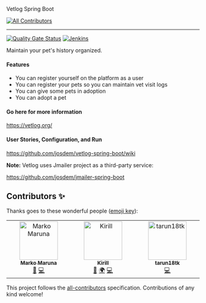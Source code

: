 Vetlog Spring Boot
<!-- ALL-CONTRIBUTORS-BADGE:START - Do not remove or modify this section -->
[![All Contributors](https://img.shields.io/badge/all_contributors-3-orange.svg?style=flat-square)](#contributors-)
<!-- ALL-CONTRIBUTORS-BADGE:END -->
---------------------------------------
[![Quality Gate Status](https://sonar.josdem.io/api/project_badges/measure?project=com.jos.dem.vetlog%3Avetlog-spring-boot&metric=alert_status)](https://sonar.josdem.io/dashboard?id=com.jos.dem.vetlog%3Avetlog-spring-boot)
[![Jenkins](https://ci.josdem.io/job/vetlog/badge/icon)](https://ci.josdem.io/job/vetlog/)

Maintain your pet's history organized.

#### Features

* You can register yourself on the platform as a user
* You can register your pets so you can maintain vet visit logs
* You can give some pets in adoption
* You can adopt a pet

#### Go here for more information

https://vetlog.org/

#### User Stories, Configuration, and Run

https://github.com/josdem/vetlog-spring-boot/wiki

**Note:** Vetlog uses Jmailer project as a third-party service:

https://github.com/josdem/jmailer-spring-boot

## Contributors ✨

Thanks goes to these wonderful people ([emoji key](https://allcontributors.org/docs/en/emoji-key)):

<!-- ALL-CONTRIBUTORS-LIST:START - Do not remove or modify this section -->
<!-- prettier-ignore-start -->
<!-- markdownlint-disable -->
<table>
  <tbody>
    <tr>
      <td align="center" valign="top" width="14.28%"><a href="https://github.com/marki2121"><img src="https://avatars.githubusercontent.com/u/44497571?v=4?s=100" width="100px;" alt="Marko Maruna"/><br /><sub><b>Marko Maruna</b></sub></a><br /><a href="https://github.com/josdem/vetlog-spring-boot/pulls?q=is%3Apr+reviewed-by%3Amarki2121" title="Reviewed Pull Requests">👀</a> <a href="https://github.com/josdem/vetlog-spring-boot/commits?author=marki2121" title="Code">💻</a></td>
      <td align="center" valign="top" width="14.28%"><a href="https://github.com/kirillsinyuk"><img src="https://avatars.githubusercontent.com/u/51965753?v=4?s=100" width="100px;" alt="Kirill"/><br /><sub><b>Kirill</b></sub></a><br /><a href="https://github.com/josdem/vetlog-spring-boot/pulls?q=is%3Apr+reviewed-by%3Akirillsinyuk" title="Reviewed Pull Requests">👀</a> <a href="#translation-kirillsinyuk" title="Translation">🌍</a> <a href="https://github.com/josdem/vetlog-spring-boot/commits?author=kirillsinyuk" title="Code">💻</a></td>
      <td align="center" valign="top" width="14.28%"><a href="https://github.com/tarun18tk"><img src="https://avatars.githubusercontent.com/u/97531399?v=4?s=100" width="100px;" alt="tarun18tk"/><br /><sub><b>tarun18tk</b></sub></a><br /><a href="https://github.com/josdem/vetlog-spring-boot/commits?author=tarun18tk" title="Code">💻</a></td>
    </tr>
  </tbody>
</table>

<!-- markdownlint-restore -->
<!-- prettier-ignore-end -->

<!-- ALL-CONTRIBUTORS-LIST:END -->

This project follows the [all-contributors](https://github.com/all-contributors/all-contributors) specification. Contributions of any kind welcome!